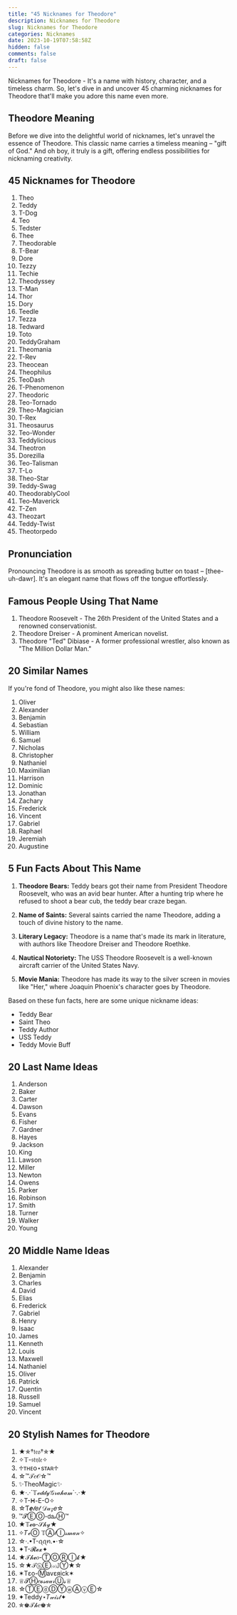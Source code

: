 ```yaml
---
title: "45 Nicknames for Theodore"
description: Nicknames for Theodore
slug: Nicknames for Theodore
categories: Nicknames
date: 2023-10-19T07:58:58Z
hidden: false
comments: false
draft: false
---
```


Nicknames for Theodore - It's a name with history, character, and a timeless charm. So, let's dive in and uncover 45 charming nicknames for Theodore that'll make you adore this name even more.

## **Theodore Meaning**

Before we dive into the delightful world of nicknames, let's unravel the essence of Theodore. This classic name carries a timeless meaning – "gift of God." And oh boy, it truly is a gift, offering endless possibilities for nicknaming creativity.

## **45 Nicknames for Theodore**

1. Theo
2. Teddy
3. T-Dog
4. Teo
5. Tedster
6. Thee
7. Theodorable
8. T-Bear
9. Dore
10. Tezzy
11. Techie
12. Theodyssey
13. T-Man
14. Thor
15. Dory
16. Teedle
17. Tezza
18. Tedward
19. Toto
20. TeddyGraham
21. Theomania
22. T-Rev
23. Theocean
24. Theophilus
25. TeoDash
26. T-Phenomenon
27. Theodoric
28. Teo-Tornado
29. Theo-Magician
30. T-Rex
31. Theosaurus
32. Teo-Wonder
33. Teddylicious
34. Theotron
35. Dorezilla
36. Teo-Talisman
37. T-Lo
38. Theo-Star
39. Teddy-Swag
40. TheodorablyCool
41. Teo-Maverick
42. T-Zen
43. Theozart
44. Teddy-Twist
45. Theotorpedo

## **Pronunciation**

Pronouncing Theodore is as smooth as spreading butter on toast – [thee-uh-dawr]. It's an elegant name that flows off the tongue effortlessly.

## **Famous People Using That Name**

1. Theodore Roosevelt - The 26th President of the United States and a renowned conservationist.
2. Theodore Dreiser - A prominent American novelist.
3. Theodore "Ted" Dibiase - A former professional wrestler, also known as "The Million Dollar Man."

## **20 Similar Names**

If you're fond of Theodore, you might also like these names:
1. Oliver
2. Alexander
3. Benjamin
4. Sebastian
5. William
6. Samuel
7. Nicholas
8. Christopher
9. Nathaniel
10. Maximilian
11. Harrison
12. Dominic
13. Jonathan
14. Zachary
15. Frederick
16. Vincent
17. Gabriel
18. Raphael
19. Jeremiah
20. Augustine

## **5 Fun Facts About This Name**

1. **Theodore Bears:** Teddy bears got their name from President Theodore Roosevelt, who was an avid bear hunter. After a hunting trip where he refused to shoot a bear cub, the teddy bear craze began.
   
2. **Name of Saints:** Several saints carried the name Theodore, adding a touch of divine history to the name.

3. **Literary Legacy:** Theodore is a name that's made its mark in literature, with authors like Theodore Dreiser and Theodore Roethke.

4. **Nautical Notoriety:** The USS Theodore Roosevelt is a well-known aircraft carrier of the United States Navy.

5. **Movie Mania:** Theodore has made its way to the silver screen in movies like "Her," where Joaquin Phoenix's character goes by Theodore.

Based on these fun facts, here are some unique nickname ideas:
- Teddy Bear
- Saint Theo
- Teddy Author
- USS Teddy
- Teddy Movie Buff

## **20 Last Name Ideas**

1. Anderson
2. Baker
3. Carter
4. Dawson
5. Evans
6. Fisher
7. Gardner
8. Hayes
9. Jackson
10. King
11. Lawson
12. Miller
13. Newton
14. Owens
15. Parker
16. Robinson
17. Smith
18. Turner
19. Walker
20. Young

## **20 Middle Name Ideas**

1. Alexander
2. Benjamin
3. Charles
4. David
5. Elias
6. Frederick
7. Gabriel
8. Henry
9. Isaac
10. James
11. Kenneth
12. Louis
13. Maxwell
14. Nathaniel
15. Oliver
16. Patrick
17. Quentin
18. Russell
19. Samuel
20. Vincent

## **20 Stylish Names for Theodore**

1. ★✯†𝔱𝔢𝔬†✯★
2. ✧𝕋-𝔰𝔱𝔶𝔩𝔢✧
3. ♱ᴛʜᴇᴏ⋆sᴛᴀʀ♱
4. ☆™𝒯𝑒𝒪☆™
5. ✨TheoMagic✨
6. ★·.·´𝕋ℯ𝒹𝒹𝓎𝒢𝓇𝒶𝒽𝒶𝓂`·.·★
7. ✧T-ᕼ-E-O✧
8. ☆Ƭ𝒆𝓉𝑒𝓉 𝒟𝒶𝓏𝑒☆
9. ™𝓣ⒺⓄ-𝖽𝖺𝓈Ⓗ™
10. ★𝕋𝓮𝐨-𝒮𝒽𝓎★
11. ✧𝑇ℯⓄ 𝕋Ⓐ𝓁Ⓘ𝓈𝓂𝒶𝓃✧
12. ☆·.•T-ꪖꪖꪀ.•·☆
13. ✦T-𝓡𝓮𝔁✦
14. ★𝒯𝒽𝓮𝑜-ⓉⓄⓇⒾ𝓀★
15. ☆★𝒯ⓗⒺ⒪𝕁Ⓨ★☆
16. ✶Tεo-Ⓜavεяick✶
17. ♕𝓣Ⓗ𝑒𝓸𝓈𝒶𝓊𝓇Ⓤ𝓈♕
18. ☆ⓉⒺⓓⒹⓎⓦⒶⓥⒺ☆
19. ✦Teddy⋆𝑇𝓌𝒾𝓈𝓉✦
20. ✯♚𝒯𝒽𝑒♚✯